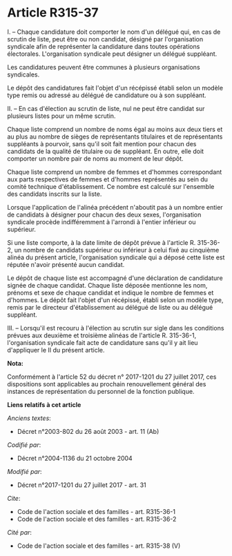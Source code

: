 # Article R315-37

I. – Chaque candidature doit comporter le nom d'un délégué qui, en cas de scrutin de liste, peut être ou non candidat,
désigné par l'organisation syndicale afin de représenter la candidature dans toutes opérations électorales. L'organisation
syndicale peut désigner un délégué suppléant.

Les candidatures peuvent être communes à plusieurs organisations syndicales.

Le dépôt des candidatures fait l'objet d'un récépissé établi selon un modèle type remis ou adressé au délégué de candidature
ou à son suppléant.

II. – En cas d'élection au scrutin de liste, nul ne peut être candidat sur plusieurs listes pour un même scrutin.

Chaque liste comprend un nombre de noms égal au moins aux deux tiers et au plus au nombre de sièges de représentants
titulaires et de représentants suppléants à pourvoir, sans qu'il soit fait mention pour chacun des candidats de la qualité de
titulaire ou de suppléant. En outre, elle doit comporter un nombre pair de noms au moment de leur dépôt.

Chaque liste comprend un nombre de femmes et d'hommes correspondant aux parts respectives de femmes et d'hommes représentés
au sein du comité technique d'établissement. Ce nombre est calculé sur l'ensemble des candidats inscrits sur la liste.

Lorsque l'application de l'alinéa précédent n'aboutit pas à un nombre entier de candidats à désigner pour chacun des deux
sexes, l'organisation syndicale procède indifféremment à l'arrondi à l'entier inférieur ou supérieur.

Si une liste comporte, à la date limite de dépôt prévue à l'article R. 315-36-2, un nombre de candidats supérieur ou
inférieur à celui fixé au cinquième alinéa du présent article, l'organisation syndicale qui a déposé cette liste est réputée
n'avoir présenté aucun candidat.

Le dépôt de chaque liste est accompagné d'une déclaration de candidature signée de chaque candidat. Chaque liste déposée
mentionne les nom, prénoms et sexe de chaque candidat et indique le nombre de femmes et d'hommes. Le dépôt fait l'objet d'un
récépissé, établi selon un modèle type, remis par le directeur d'établissement au délégué de liste ou au délégué suppléant.

III. – Lorsqu'il est recouru à l'élection au scrutin sur sigle dans les conditions prévues aux deuxième et troisième alinéas
de l'article R. 315-36-1, l'organisation syndicale fait acte de candidature sans qu'il y ait lieu d'appliquer le II du
présent article.

**Nota:**

Conformément à l'article 52 du décret n° 2017-1201 du 27 juillet 2017, ces dispositions sont applicables au prochain
renouvellement général des instances de représentation du personnel de la fonction publique.

**Liens relatifs à cet article**

_Anciens textes_:

  - Décret n°2003-802 du 26 août 2003 - art. 11 (Ab)

_Codifié par_:

  - Décret n°2004-1136 du 21 octobre 2004

_Modifié par_:

  - Décret n°2017-1201 du 27 juillet 2017 - art. 31

_Cite_:

  - Code de l'action sociale et des familles - art. R315-36-1
  - Code de l'action sociale et des familles - art. R315-36-2

_Cité par_:

  - Code de l'action sociale et des familles - art. R315-38 (V)
